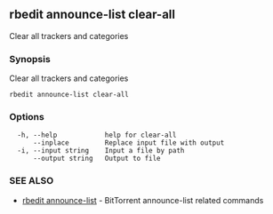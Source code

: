 ## rbedit announce-list clear-all

Clear all trackers and categories

### Synopsis


Clear all trackers and categories

```
rbedit announce-list clear-all
```

### Options

```
  -h, --help            help for clear-all
      --inplace         Replace input file with output
  -i, --input string    Input a file by path
      --output string   Output to file
```

### SEE ALSO

* [rbedit announce-list](rbedit_announce-list.md)	 - BitTorrent announce-list related commands

